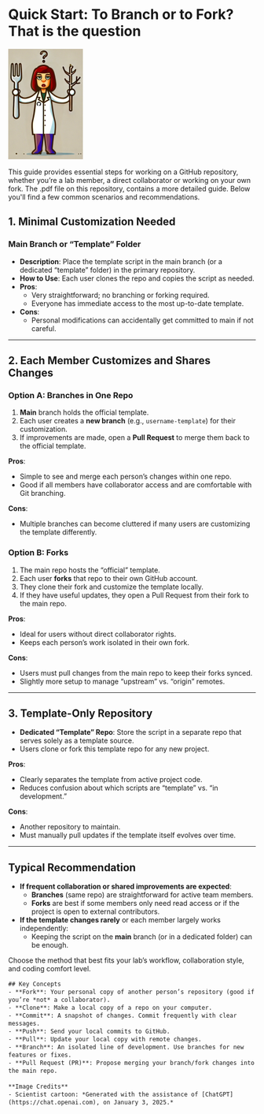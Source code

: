 
# Quick Start: To Branch or to Fork? That is the question

![Scientist Cartoon holding a fork on one hand and a branch on the other](pic.png)




This guide provides essential steps for working on a GitHub repository, whether you’re a lab member, a direct collaborator or working on your own fork.
The .pdf file on this repository, contains a more detailed guide. Below you'll find a few common scenarios and recommendations.


## 1. Minimal Customization Needed

### Main Branch or “Template” Folder
- **Description**: Place the template script in the main branch (or a dedicated “template” folder) in the primary repository.
- **How to Use**: Each user clones the repo and copies the script as needed.
- **Pros**:
  - Very straightforward; no branching or forking required.
  - Everyone has immediate access to the most up-to-date template.
- **Cons**:
  - Personal modifications can accidentally get committed to main if not careful.

---

## 2. Each Member Customizes and Shares Changes

### Option A: Branches in One Repo
1. **Main** branch holds the official template.
2. Each user creates a **new branch** (e.g., `username-template`) for their customization.
3. If improvements are made, open a **Pull Request** to merge them back to the official template.

**Pros**:
- Simple to see and merge each person’s changes within one repo.  
- Good if all members have collaborator access and are comfortable with Git branching.

**Cons**:
- Multiple branches can become cluttered if many users are customizing the template differently.

### Option B: Forks
1. The main repo hosts the “official” template.
2. Each user **forks** that repo to their own GitHub account.
3. They clone their fork and customize the template locally.
4. If they have useful updates, they open a Pull Request from their fork to the main repo.

**Pros**:
- Ideal for users without direct collaborator rights.
- Keeps each person’s work isolated in their own fork.

**Cons**:
- Users must pull changes from the main repo to keep their forks synced.
- Slightly more setup to manage “upstream” vs. “origin” remotes.

---

## 3. Template-Only Repository

- **Dedicated “Template” Repo**: Store the script in a separate repo that serves solely as a template source.
- Users clone or fork this template repo for any new project.

**Pros**:
- Clearly separates the template from active project code.
- Reduces confusion about which scripts are “template” vs. “in development.”

**Cons**:
- Another repository to maintain.
- Must manually pull updates if the template itself evolves over time.

---

## Typical Recommendation

- **If frequent collaboration or shared improvements are expected**:
  - **Branches** (same repo) are straightforward for active team members.
  - **Forks** are best if some members only need read access or if the project is open to external contributors.
- **If the template changes rarely** or each member largely works independently:
  - Keeping the script on the **main** branch (or in a dedicated folder) can be enough.

Choose the method that best fits your lab’s workflow, collaboration style, and coding comfort level.  
```
## Key Concepts
- **Fork**: Your personal copy of another person’s repository (good if you’re *not* a collaborator).  
- **Clone**: Make a local copy of a repo on your computer.  
- **Commit**: A snapshot of changes. Commit frequently with clear messages.  
- **Push**: Send your local commits to GitHub.  
- **Pull**: Update your local copy with remote changes.  
- **Branch**: An isolated line of development. Use branches for new features or fixes.  
- **Pull Request (PR)**: Propose merging your branch/fork changes into the main repo.

**Image Credits**
- Scientist cartoon: *Generated with the assistance of [ChatGPT](https://chat.openai.com), on January 3, 2025.*
